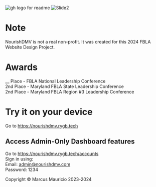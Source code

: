 ![gh logo for readme](https://github.com/Redblock6YT/NourishDMV/assets/37982990/71a690d9-42d5-4a22-9f4a-bb2f73dfb7d8)
![Slide2](https://github.com/Redblock6YT/NourishDMV/assets/37982990/5d3d18aa-69a3-4b09-b23b-385b095e2719)

# Note
NourishDMV is not a real non-profit. It was created for this 2024 FBLA Website Design Project.

# Awards
__ Place - FBLA National Leadership Conference<br />
2nd Place - Maryland FBLA State Leadership Conference<br />
2nd Place - Maryland FBLA Region #3 Leadership Conference

# Try it on your device
Go to https://nourishdmv.rygb.tech<br />
## Access Admin-Only Dashboard features
Go to https://nourishdmv.rygb.tech/accounts<br />
Sign in using:<br />
Email: admin@nourishdmv.com<br />
Password: 1234

Copyright © Marcus Mauricio 2023-2024
